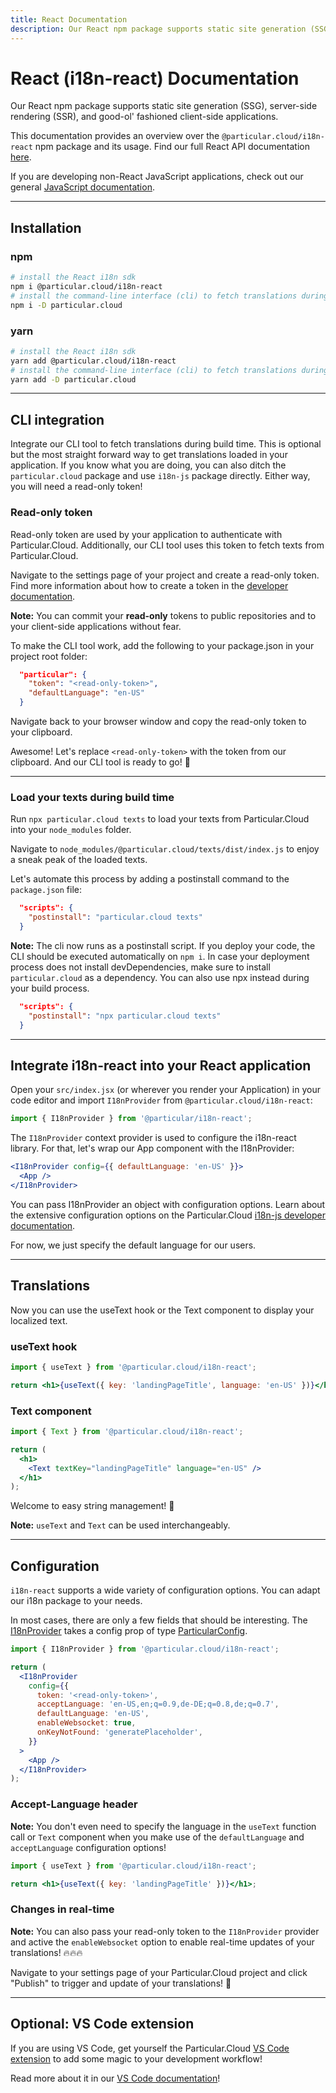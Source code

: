 ```yaml
---
title: React Documentation
description: Our React npm package supports static site generation (SSG), server-side rendering (SSR), and good-ol' fashioned client-side applications. This article provides an overview over the @particular.cloud/i18n-react npm package and its usage.
---
```


# React (i18n-react) Documentation

Our React npm package supports static site generation (SSG), server-side rendering (SSR), and good-ol' fashioned client-side applications.

This documentation provides an overview over the `@particular.cloud/i18n-react` npm package and its usage. Find our full React API documentation [here](/documentation/developers/v1/react-api).

If you are developing non-React JavaScript applications, check out our general [JavaScript documentation](/documentation/developers/v1/javascript).

---

## Installation

### npm

```bash
# install the React i18n sdk
npm i @particular.cloud/i18n-react
# install the command-line interface (cli) to fetch translations during build time
npm i -D particular.cloud
```

### yarn

```bash
# install the React i18n sdk
yarn add @particular.cloud/i18n-react
# install the command-line interface (cli) to fetch translations during build time
yarn add -D particular.cloud
```

---

## CLI integration

Integrate our CLI tool to fetch translations during build time. This is optional but the most straight forward way to get translations loaded in your application. If you know what you are doing, you can also ditch the `particular.cloud` package and use `i18n-js` package directly. Either way, you will need a read-only token!

### Read-only token

Read-only token are used by your application to authenticate with Particular.Cloud. Additionally, our CLI tool uses this token to fetch texts from Particular.Cloud.

Navigate to the settings page of your project and create a read-only token. Find more information about how to create a token in the [developer documentation](/documentation/developers/v1).

**Note:** You can commit your **read-only** tokens to public repositories and to your client-side applications without fear.

To make the CLI tool work, add the following to your package.json in your project root folder:

```json
  "particular": {
    "token": "<read-only-token>",
    "defaultLanguage": "en-US"
  }
```

Navigate back to your browser window and copy the read-only token to your clipboard.

Awesome! Let's replace `<read-only-token>` with the token from our clipboard. And our CLI tool is ready to go! 🚀

---

### Load your texts during build time

Run `npx particular.cloud texts` to load your texts from Particular.Cloud into your `node_modules` folder.

Navigate to `node_modules/@particular.cloud/texts/dist/index.js` to enjoy a sneak peak of the loaded texts.

Let's automate this process by adding a postinstall command to the `package.json` file:

```json
  "scripts": {
    "postinstall": "particular.cloud texts"
  }
```

**Note:** The cli now runs as a postinstall script. If you deploy your code, the CLI should be executed automatically on `npm i`. In case your deployment process does not install devDependencies, make sure to install `particular.cloud` as a dependency. You can also use npx instead during your build process.

```json
  "scripts": {
    "postinstall": "npx particular.cloud texts"
  }
```

---

## Integrate i18n-react into your React application

Open your `src/index.jsx` (or wherever you render your Application) in your code editor and import `I18nProvider` from `@particular.cloud/i18n-react`:

```jsx
import { I18nProvider } from '@particular/i18n-react';
```

The `I18nProvider` context provider is used to configure the i18n-react library. For that, let's wrap our App component with the I18nProvider:

```jsx
<I18nProvider config={{ defaultLanguage: 'en-US' }}>
  <App />
</I18nProvider>
```

You can pass I18nProvider an object with configuration options. Learn about the extensive configuration options on the Particular.Cloud [i18n-js developer documentation](/documentation/developers/v1/javascript-api#init).

For now, we just specify the default language for our users.

---

## Translations

Now you can use the useText hook or the Text component to display your localized text.

### useText hook

```jsx
import { useText } from '@particular.cloud/i18n-react';

return <h1>{useText({ key: 'landingPageTitle', language: 'en-US' })}</h1>;
```

### Text component

```jsx
import { Text } from '@particular.cloud/i18n-react';

return (
  <h1>
    <Text textKey="landingPageTitle" language="en-US" />
  </h1>
);
```

Welcome to easy string management! 🌟

**Note:** `useText` and `Text` can be used interchangeably.

---

## Configuration

`i18n-react` supports a wide variety of configuration options. You can adapt our i18n package to your needs.

In most cases, there are only a few fields that should be interesting.
The [I18nProvider](/documentation/developers/v1/react-api#i18nprovider) takes a config prop of type [ParticularConfig](/documentation/developers/v1/javascript-api#particularconfig).

```jsx
import { I18nProvider } from '@particular.cloud/i18n-react';

return (
  <I18nProvider
    config={{
      token: '<read-only-token>',
      acceptLanguage: 'en-US,en;q=0.9,de-DE;q=0.8,de;q=0.7',
      defaultLanguage: 'en-US',
      enableWebsocket: true,
      onKeyNotFound: 'generatePlaceholder',
    }}
  >
    <App />
  </I18nProvider>
);
```

### Accept-Language header

**Note:** You don't even need to specify the language in the `useText` function call or `Text` component when you make use of the `defaultLanguage` and `acceptLanguage` configuration options!

```jsx
import { useText } from '@particular.cloud/i18n-react';

return <h1>{useText({ key: 'landingPageTitle' })}</h1>;
```

### Changes in real-time

**Note:** You can also pass your read-only token to the `I18nProvider` provider and active the `enableWebsocket` option to enable real-time updates of your translations! 🔥🔥🔥

Navigate to your settings page of your Particular.Cloud project and click "Publish" to trigger and update of your translations! 🚀

---

## Optional: VS Code extension

If you are using VS Code, get yourself the Particular.Cloud [VS Code extension](https://marketplace.visualstudio.com/items?itemName=particular-cloud.particular-cloud) to add some magic to your development workflow!

Read more about it in our [VS Code documentation](/documentation/developers/v1/vscode)!
